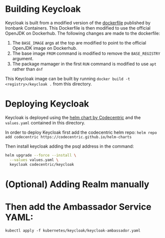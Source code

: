 # Building Keycloak

Keycloak is built from a modified version of the [dockerfile](https://repo1.dsop.io/dsop/opensource/keycloak/keycloak) published by Ironbank Containers. This Dockerfile is then modified to use the official OpenJDK on Dockerhub. The following changes are made to the dockerfile:

1. The `BASE_IMAGE` args at the top are modified to point to the official OpenJDK image on Dockerhub.
1. The base image `FROM` command is modified to remove the `BASE_REGISTRY` argument.
1. The package mamager in the first `RUN` command is modified to use `apt` rather than `dnf`

This Keycloak image can be built by running `docker build -t <registry>/keycloak .` from this directory.

# Deploying Keycloak

Keycloak is deployed using the [helm chart by Codecentric](https://github.com/codecentric/helm-charts/tree/master/charts/keycloak) and the `values.yaml` contained in this directory.

In order to deploy Keycloak first add the codecentric helm repo:
`helm repo add codecentric https://codecentric.github.io/helm-charts`

Then install keycloak adding the psql address in the command:

```bash
helm upgrade --force --install \
  --values values.yaml \
  keycloak codecentric/keycloak
```


# (Optional) Adding Realm manually 

# Then add the Ambassador Service YAML:

`kubectl apply -f kubernetes/keycloak/keycloak-ambassador.yaml`


